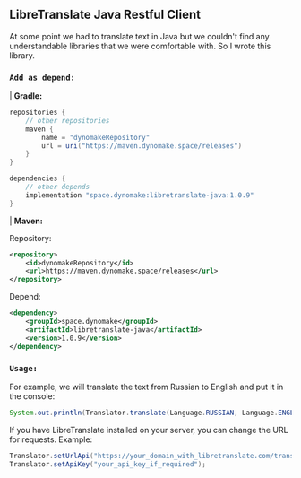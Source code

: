 LibreTranslate Java Restful Client
---
At some point we had to translate text in Java but we couldn't find any understandable libraries that we were comfortable with. So I wrote this library.
### `Add as depend:`

| **Gradle:**

```groovy
repositories {
    // other repositories
    maven {
        name = "dynomakeRepository"
        url = uri("https://maven.dynomake.space/releases")
    }
}

dependencies {
    // other depends
    implementation "space.dynomake:libretranslate-java:1.0.9"
}
```

| **Maven:**

Repository:

```xml
<repository>
    <id>dynomakeRepository</id>
    <url>https://maven.dynomake.space/releases</url>
</repository>
```

Depend:

```xml
<dependency>
    <groupId>space.dynomake</groupId>
    <artifactId>libretranslate-java</artifactId>
    <version>1.0.9</version>
</dependency>
```
### `Usage:`
For example, we will translate the text from Russian to English and put it in the console:
```java
System.out.println(Translator.translate(Language.RUSSIAN, Language.ENGLISH, "Для примера, переведем текст с русского на английский и выведем в консоль:"));
```
If you have LibreTranslate installed on your server, you can change the URL for requests. Example:
```java
Translator.setUrlApi("https://your_domain_with_libretranslate.com/translate");
Translator.setApiKey("your_api_key_if_required");
```
